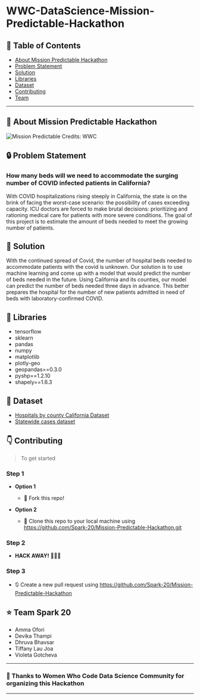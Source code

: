 # WWC-DataScience-Mission-Predictable-Hackathon


## :memo: Table of Contents

- [About Mission Predictable Hackathon](#AboutMissionPredictableHackathon)
- [Problem Statement](#ProblemStatement)
- [Solution](#Solution)
- [Libraries](#Libraries)
- [Dataset](#Dataset)
- [Contributing](#contributing)
- [Team](#team)

---
## :round_pushpin: About Mission Predictable Hackathon
![Mission Predictable](https://s3-us-west-2.amazonaws.com/wwcodefroala/uploads%2F1595013116901-WWCode+Data+Science+AWS+Hackathon+%282%29.png)
Credits: WWC

## :lock: Problem Statement
<h3> How many beds will we need to accommodate the surging number of COVID infected patients in California? </h3>

With COVID hospitalizations rising steeply in California, the state is on the brink of facing the worst-case scenario: the possibility of cases exceeding capacity. ICU doctors are forced to make brutal decisions: prioritizing and rationing medical care for patients with more severe conditions. The goal of this project is to estimate the amount of beds needed to meet the growing number of patients.

## :key: Solution

With the continued spread of Covid, the number of hospital beds needed to accommodate patients with the covid is unknown. Our solution is to use machine learning and come up with a model that would predict the number of beds needed in the future. Using California and its counties, our model can predict the number of beds needed three days in advance. This better prepares the hospital for the number of new patients admitted in need of beds with laboratory-confirmed COVID.

## :closed_book: Libraries

- tensorflow
- sklearn
- pandas
- numpy
- matplotlib
- plotly-geo
- geopandas==0.3.0
- pyshp==1.2.10
- shapely==1.6.3

## :page_facing_up: Dataset

- <a href="https://data.ca.gov/dataset/529ac907-6ba1-4cb7-9aae-8966fc96aeef/resource/42d33765-20fd-44b8-a978-b083b7542225/download/hospitals_by_county.csv" target="_blank"> Hospitals by county California Dataset </a>
- <a href="https://covidtracking.com/api/v1/states/ar/daily.csv" target="_blank"> Statewide cases dataset</a>

## :point_down: Contributing

> To get started

### Step 1

- **Option 1**
    - 🍴 Fork this repo!

- **Option 2**
    - 👯 Clone this repo to your local machine using https://github.com/Spark-20/Mission-Predictable-Hackathon.git
### Step 2

- **HACK AWAY!** 🔨🔨🔨

### Step 3

- 🔃 Create a new pull request using <a href="https://github.com/Spark-20/Mission-Predictable-Hackathon" target="_blank"> https://github.com/Spark-20/Mission-Predictable-Hackathon</a>

## :star: Team Spark 20

- Amma Ofori
- Devika Thampi
- Dhruva Bhavsar
- Tiffany Lau Joa
- Violeta Gotcheva

---
### :pray: Thanks to Women Who Code Data Science Community for organizing this Hackathon
---

